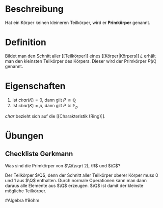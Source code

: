 # Beschreibung
Hat ein Körper keinen kleineren Teilkörper, wird er **Primkörper** genannt. 

# Definition
Bildet man den Schnitt aller [[Teilkörper]] eines [[Körper|Körpers]] $L$ erhält man den kleinsten Teilkörper des Körpers. Dieser wird der Primkörper $P(K)$ genannt.

# Eigenschaften
1. Ist $char(K) = 0$, dann gilt $P \cong \mathbb{Q}$
2. Ist $char(K) = p$, dann gilt $P \cong \mathbb{F}_p$

$char$ bezieht sich auf die [[Charakteristik (Ring)]].


# Übungen
## Checkliste Gerkmann
Was sind die Primkörper von $\Q(\sqrt 2), \R$ und $\C$?

Der Teilkörper $\Q$, denn der Schnitt aller Teilkörper oberer Körper muss $0$ und $1$ aus $\Q$ enthalten. Durch normale Operationen kann man dann daraus alle Elemente aus $\Q$ erzeugen.
$\Q$ ist damit der kleinste mögliche Teilkörper.


#Algebra #Böhm 